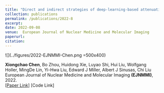 ```yaml
---
title: "Direct and indirect strategies of deep-learning-based attenuation correction for general purpose and dedicated cardiac SPECT"
collection: publications
permalink: /publications/2022-8
excerpt: 
date: 2022-09-08
venue:  European Journal of Nuclear Medicine and Molecular Imaging
paperurl:  
citation: 
---
```

![](../figures/2022-EJNMMI-Chen.png =500x400)

**Xiongchao Chen**, Bo Zhou, Huidong Xie, Luyao Shi, Hui Liu, Wolfgang Holler, MingDe Lin, Yi-Hwa Liu, Edward J Miller, Albert J Sinusas, Chi Liu  
European Journal of Nuclear Medicine and Molecular Imaging **(EJNMMI)**, 2022.  
[[Paper Link](https://link.springer.com/article/10.1007/s00259-022-05718-8)]
[Code Link]  

